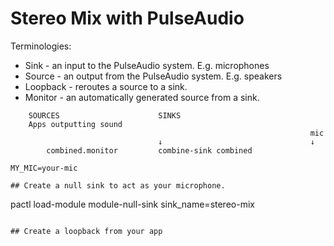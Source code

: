 # Stereo Mix with PulseAudio

Terminologies:

* Sink - an input to the PulseAudio system. E.g. microphones
* Source - an output from the PulseAudio system. E.g. speakers
* Loopback - reroutes a source to a sink.
* Monitor - an automatically generated source from a sink.

```
    SOURCES                      SINKS
    Apps outputting sound
                                                                   mic
                                 ↓                                 ↓
        combined.monitor         combine-sink combined
```

```
MY_MIC=your-mic

## Create a null sink to act as your microphone.

```
pactl load-module module-null-sink sink_name=stereo-mix
```

## Create a loopback from your app 
